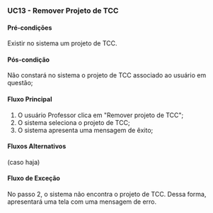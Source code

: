 ### UC13 - Remover Projeto de TCC

#### Pré-condições
Existir no sistema um projeto de TCC.

#### Pós-condição
Não constará no sistema o projeto de TCC associado ao usuário em questão;

#### Fluxo Principal
1. O usuário Professor clica em "Remover projeto de TCC";
2. O sistema seleciona o projeto de TCC;
3. O sistema apresenta uma mensagem de êxito;

#### Fluxos Alternativos
(caso haja)

#### Fluxo de Exceção
No passo 2, o sistema não encontra o projeto de TCC. Dessa forma, apresentará uma tela com uma mensagem de erro.
